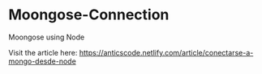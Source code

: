 # Moongose-Connection
Moongose using Node

Visit the article here: https://anticscode.netlify.com/article/conectarse-a-mongo-desde-node
